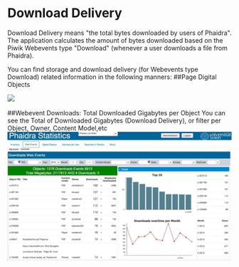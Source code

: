 # Download Delivery

Download Delivery means "the total bytes downloaded by users of Phaidra". The application calculates the amount of bytes downloaded based on the Piwik Webevents type "Download" (whenever a user downloads a file from Phaidra).

You can find storage and download delivery (for Webevents type Download) related information in the following manners:
##Page Digital Objects

![](downloadeliver.png)

##Webevent Downloads: Total Downloaded Gigabytes per Object
You can see the Total of Downloaded Gigabytes (Download Delivery), or filter per Object, Owner, Content Model,etc
![](webeventsdownloads.jpg)

